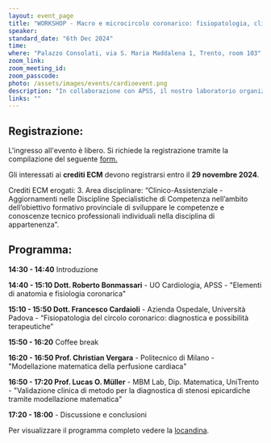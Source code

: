 ```yaml
---
layout: event_page
title: "WORKSHOP - Macro e microcircolo coronarico: fisiopatologia, clinica e modelli matematici: un ponte tra cardiologia e matematica"
speaker: 
standard_date: "6th Dec 2024"
time: 
where: "Palazzo Consolati, via S. Maria Maddalena 1, Trento, room 103"
zoom_link: 
zoom_meeting_id: 
zoom_passcode: 
photo: /assets/images/events/cardioevent.png
description: "In collaborazione con APSS, il nostro laboratorio organizza un workshop sulla circolazione coronarica e patologie associate. Il workshop comprende una prima parte clinica ed una seconda dove gli argomenti trattati nella prima parte vengono declinati in termini di modellistica matematica. Il workshop è pensato per studenti di medicina, specializzandi in cardiologia e ricercatori di profilo matematico/tecnologico interessati all'applicazione della matematica in ambito clinico."
links: ""
---
```


## Registrazione:
L'ingresso all'evento è libero. Si richiede la registrazione tramite la compilazione del seguente [form.](https://forms.gle/myj65HS75L2vs1tQ9)

Gli interessati ai **crediti ECM** devono registrarsi entro il **29 novembre 2024**. 

Crediti ECM erogati: 3.
Area disciplinare: “Clinico-Assistenziale - Aggiornamenti nelle Discipline Specialistiche di
Competenza nell’ambito dell’obiettivo formativo provinciale di sviluppare le competenze e
conoscenze tecnico professionali individuali nella disciplina di appartenenza”.

## Programma:

**14:30 - 14:40** Introduzione

**14:40 - 15:10 Dott. Roberto Bonmassari** - UO Cardiologia, APSS - "Elementi di anatomia e fisiologia coronarica"

**15:10 - 15:50 Dott. Francesco Cardaioli** - Azienda Ospedale, Università Padova - “Fisiopatologia del circolo coronarico: diagnostica e possibilità terapeutiche”

**15:50 - 16:20**  Coffee break

**16:20 - 16:50 Prof. Christian Vergara** - Politecnico di Milano - "Modellazione matematica della perfusione cardiaca"

**16:50 - 17:20 Prof. Lucas O. Müller** -  MBM Lab, Dip. Matematica, UniTrento - "Validazione clinica di metodo per la diagnostica di stenosi epicardiche tramite modellazione matematica"

**17:20 - 18:00** - Discussione e conclusioni

Per visualizzare il programma completo vedere la [locandina][1].

[1]:https://drive.google.com/file/d/1QCw-fAzLPk33C1ctJONlBE9sHTtpIVwJ/view?usp=sharing 